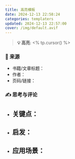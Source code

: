 ```yaml
---
title: 高亮模板
date: 2024-12-13 22:58:24
categories: templaters
updated: 2024-12-13 22:57:00
cover: /img/default.avif
---
```

> **💡 高亮**: <% tp.cursor() %>

### 📘 来源
- 书籍/文章标题： 
- 作者： 
- 页码/链接： 

### ✍️ 思考与评论
- **关键点**：
  - 
- **启发**：
  - 
- **应用场景**：
  - 
